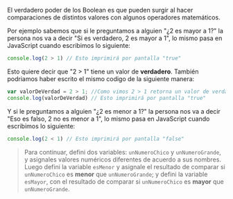 El verdadero poder de los Boolean es que pueden surgir al hacer comparaciones de distintos valores con algunos operadores matemáticos.

Por ejemplo sabemos que si le preguntamos a alguien "¿2 es mayor a 1?" la persona nos va a decir "Si es verdadero, 2 es mayor a 1", lo mismo pasa en JavaScript cuando escribimos lo siguiente:

```javascript
console.log(2 > 1) // Esto imprimirá por pantalla "true"
```

Esto quiere decir que "2 > 1" tiene un valor de **verdadero**. También podriamos haber escrito el mismo codigo de la siguiente manera: 

```javascript
var valorDeVerdad = 2 > 1; //Como vimos 2 > 1 retorna un valor de verdad y se lo asignamos a una variable
console.log(valorDeVerdad) // Esto imprimirá por pantalla "true"
```

Y si le preguntamos a alguien "¿2 es menor a 1?" la persona nos va a decir "Eso es falso, 2 no es menor a 1", lo mismo pasa en JavaScript cuando escribimos lo siguiente:

```javascript
console.log(2 < 1) // Esto imprimirá por pantalla "false"
```

> Para continuar, defini dos variables: `unNumeroChico` y `unNumeroGrande`, y asignales valores numéricos diferentes de acuerdo a sus nombres.  
Luego defini la variable `esMenor` y asignale el resultado de comparar si `unNumeroChico` es **menor** que `unNumeroGrande`; y defini la variable `esMayor`, con el resultado de comparar si `unNumeroChico` es **mayor** que `unNumeroGrande`.